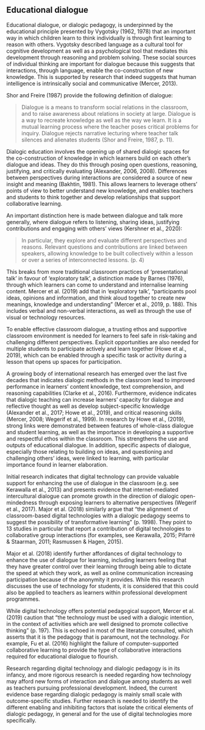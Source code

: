 ## Educational dialogue

Educational dialogue, or dialogic pedagogy, is underpinned by the educational principle presented by Vygotsky (1962, 1978) that an important way in which children learn to think individually is through first learning to reason with others. Vygotsky described language as a cultural tool for cognitive development as well as a psychological tool that mediates this development through reasoning and problem solving. These social sources of individual thinking are important for dialogue because this suggests that interactions, through language, enable the co-construction of new knowledge. This is supported by research that indeed suggests that human intelligence is intrinsically social and communicative (Mercer, 2013).

Shor and Freire (1987) provide the following definition of dialogue: 

> Dialogue is a means to transform social relations in the classroom, and to raise awareness about relations in society at large. Dialogue is a way to recreate knowledge as well as the way we learn. It is a mutual learning process where the teacher poses critical problems for inquiry. Dialogue rejects narrative lecturing where teacher talk silences and alienates students (Shor and Freire, 1987, p. 11).

Dialogic education involves the opening up of shared dialogic spaces for the co-construction of knowledge in which learners build on each other’s dialogue and ideas. They do this through posing open questions, reasoning, justifying, and critically evaluating (Alexander, 2006, 2008). Differences between perspectives during interactions are considered a source of new insight and meaning (Bakhtin, 1981). This allows learners to leverage others’ points of view to better understand new knowledge, and enables teachers and students to think together and develop relationships that support collaborative learning. 

An important distinction here is made between dialogue and talk more generally, where dialogue refers to listening, sharing ideas, justifying contributions and engaging with others’ views (Kershner et al., 2020): 

> In particular, they explore and evaluate different perspectives and reasons. Relevant questions and contributions are linked between speakers, allowing knowledge to be built collectively within a lesson or over a series of interconnected lessons. (p. 4)

This breaks from more traditional classroom practices of ‘presentational talk’ in favour of ‘exploratory talk’, a distinction made by Barnes (1976), through which learners can come to understand and internalise learning content. Mercer et al. (2019) add that in ‘exploratory talk’, “participants pool ideas, opinions and information, and think aloud together to create new meanings, knowledge and understanding” (Mercer et al., 2019, p. 188). This includes verbal and non-verbal interactions, as well as through the use of visual or technology resources.

To enable effective classroom dialogue, a trusting ethos and supportive classroom environment is needed for learners to feel safe in risk-taking and challenging different perspectives. Explicit opportunities are also needed for multiple students to participate actively and learn together (Howe et al., 2019), which can be enabled through a specific task or activity during a lesson that opens up spaces for participation.

A growing body of international research has emerged over the last five decades that indicates dialogic methods in the classroom lead to improved performance in learners’ content knowledge, text comprehension, and reasoning capabilities (Clarke et al., 2016). Furthermore, evidence indicates that dialogic teaching can increase learners’ capacity for dialogue and reflective thought as well as develop subject-specific knowledge (Alexander et al., 2017; Howe et al., 2019), and critical reasoning skills (Mercer, 2008; Wegerif et al., 1999). In research by Howe et al., (2019), strong links were demonstrated between features of whole-class dialogue and student learning, as well as the importance in developing a supportive and respectful ethos within the classroom. This strengthens the use and outputs of educational dialogue. In addition, specific aspects of dialogue, especially those relating to building on ideas, and questioning and challenging others’ ideas, were linked to learning, with particular importance found in learner elaboration.

Initial research indicates that digital technology can provide valuable support for enhancing the use of dialogue in the classroom (e.g. see Kerawalla et al., 2013) and presents evidence that internet-mediated intercultural dialogue can promote growth in the direction of dialogic open-mindedness through exposing learners to alternative perspectives (Wegerif et al., 2017). Major et al. (2018) similarly argue that “the alignment of classroom-based digital technologies with a dialogic pedagogy seems to suggest the possibility of transformative learning” (p. 1998). They point to 13 studies in particular that report a contribution of digital technologies to collaborative group interactions (for examples, see Kerawalla, 2015; Pifarré & Staarman, 2011; Rasmussen & Hagen, 2015). 

Major et al. (2018) identify further affordances of digital technology to enhance the use of dialogue for learning, including learners feeling that they have greater control over their learning through being able to dictate the speed at which they work, as well as online communication increasing participation because of the anonymity it provides. While this research discusses the use of technology for students, it is considered that this could also be applied to teachers as learners within professional development programmes.

While digital technology offers potential pedagogical support, Mercer et al. (2019) caution that “the technology must be used with a dialogic intention, in the context of activities which are well designed to promote collective thinking” (p. 197). This is echoed in most of the literature consulted, which asserts that it is the pedagogy that is paramount, not the technology. For example, Fu et al. (2016) highlight the failure of computer-supported collaborative learning to provide the type of collaborative interactions required for educational dialogue to flourish.

Research regarding digital technology and dialogic pedagogy is in its infancy, and more rigorous research is needed regarding how technology may afford new forms of interaction and dialogue among students as well as teachers pursuing professional development. Indeed, the current evidence base regarding dialogic pedagogy is mainly small scale with outcome-specific studies. Further research is needed to identify the different enabling and inhibiting factors that isolate the critical elements of dialogic pedagogy, in general and for the use of digital technologies more specifically.
